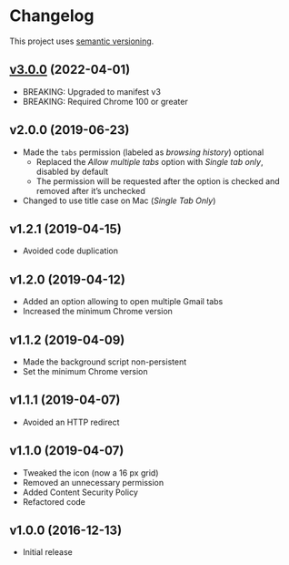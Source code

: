 # Changelog

This project uses [semantic versioning](https://semver.org/).

## [v3.0.0] (2022-04-01)

- BREAKING: Upgraded to manifest v3
- BREAKING: Required Chrome 100 or greater

## v2.0.0 (2019-06-23)

- Made the `tabs` permission (labeled as _browsing history_) optional
  - Replaced the _Allow multiple tabs_ option with _Single tab only_,
    disabled by default
  - The permission will be requested after the option is checked
    and removed after it’s unchecked
- Changed to use title case on Mac (_Single Tab Only_)

## v1.2.1 (2019-04-15)

- Avoided code duplication

## v1.2.0 (2019-04-12)

- Added an option allowing to open multiple Gmail tabs
- Increased the minimum Chrome version

## v1.1.2 (2019-04-09)

- Made the background script non-persistent
- Set the minimum Chrome version

## v1.1.1 (2019-04-07)

- Avoided an HTTP redirect

## v1.1.0 (2019-04-07)

- Tweaked the icon (now a 16&nbsp;px grid)
- Removed an unnecessary permission
- Added Content Security Policy
- Refactored code

## v1.0.0 (2016-12-13)

- Initial release

[v3.0.0]: https://github.com/valtlai/gmail-button/tree/v3.0.0
